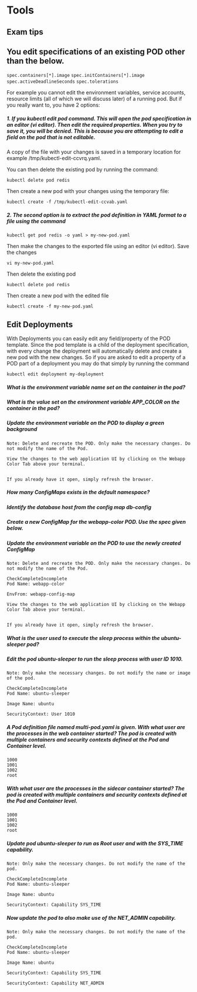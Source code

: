 # Tools

## Exam tips

## You edit specifications of an existing POD other than the below.

   ```spec.containers[*].image```
   ```spec.initContainers[*].image```
   ```spec.activeDeadlineSeconds```
   ```spec.tolerations```
	
For example you cannot edit the environment variables, service accounts, resource limits (all of which we will discuss later) of a running pod. But if you really want to, you have 2 options:

##### 1. If you kubectl edit pod <pod name> command. This will open the pod specification in an editor (vi editor). Then edit the required properties. When you try to save it, you will be denied. This is because you are attempting to edit a field on the pod that is not editable.


A copy of the file with your changes is saved in a temporary location for example /tmp/kubectl-edit-ccvrq.yaml.

You can then delete the existing pod by running the command:

```kubectl delete pod redis```

Then create a new pod with your changes using the temporary file:

```kubectl create -f /tmp/kubectl-edit-ccvab.yaml```

##### 2. The second option is to extract the pod definition in YAML format to a file using the command

```kubectl get pod redis -o yaml > my-new-pod.yaml```

Then make the changes to the exported file using an editor (vi editor). Save the changes

```vi my-new-pod.yaml```

Then delete the existing pod

```kubectl delete pod redis```

Then create a new pod with the edited file

```kubectl create -f my-new-pod.yaml```

## Edit Deployments
With Deployments you can easily edit any field/property of the POD template. Since the pod template is a child of the deployment specification, with every change the deployment will automatically delete and create a new pod with the new changes. So if you are asked to edit a property of a POD part of a deployment you may do that simply by running the command

```kubectl edit deployment my-deployment```

##### What is the environment variable name set on the container in the pod?

##### What is the value set on the environment variable APP_COLOR on the container in the pod?


##### Update the environment variable on the POD to display a green background

	Note: Delete and recreate the POD. Only make the necessary changes. Do not modify the name of the Pod.
	
	View the changes to the web application UI by clicking on the Webapp Color Tab above your terminal.


	If you already have it open, simply refresh the browser.
	
##### How many ConfigMaps exists in the default namespace?


##### Identify the database host from the config map db-config

##### Create a new ConfigMap for the webapp-color POD. Use the spec given below.

##### Update the environment variable on the POD to use the newly created ConfigMap

	Note: Delete and recreate the POD. Only make the necessary changes. Do not modify the name of the Pod.

	CheckCompleteIncomplete
	Pod Name: webapp-color

	EnvFrom: webapp-config-map
	
	View the changes to the web application UI by clicking on the Webapp Color Tab above your terminal.


	If you already have it open, simply refresh the browser.

##### What is the user used to execute the sleep process within the ubuntu-sleeper pod?

##### Edit the pod ubuntu-sleeper to run the sleep process with user ID 1010.

	Note: Only make the necessary changes. Do not modify the name or image of the pod.

	CheckCompleteIncomplete
	Pod Name: ubuntu-sleeper

	Image Name: ubuntu

	SecurityContext: User 1010	

##### A Pod definition file named multi-pod.yaml is given. With what user are the processes in the web container started? The pod is created with multiple containers and security contexts defined at the Pod and Container level.


	1000
	1001
	1002
	root
	
##### With what user are the processes in the sidecar container started? The pod is created with multiple containers and security contexts defined at the Pod and Container level.

	1000
	1001
	1002
	root

##### Update pod ubuntu-sleeper to run as Root user and with the SYS_TIME capability.

	Note: Only make the necessary changes. Do not modify the name of the pod.

	CheckCompleteIncomplete
	Pod Name: ubuntu-sleeper

	Image Name: ubuntu

	SecurityContext: Capability SYS_TIME
	
##### Now update the pod to also make use of the NET_ADMIN capability.

	Note: Only make the necessary changes. Do not modify the name of the pod.

	CheckCompleteIncomplete
	Pod Name: ubuntu-sleeper

	Image Name: ubuntu

	SecurityContext: Capability SYS_TIME

	SecurityContext: Capability NET_ADMIN	
	
 	
